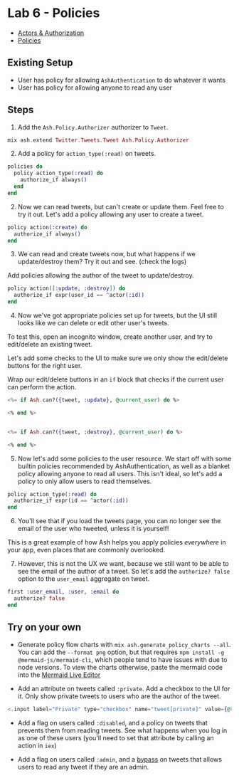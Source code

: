 # Lab 6 - Policies

- [Actors & Authorization](https://hexdocs.pm/ash/actors-and-authorization.html)
- [Policies](https://hexdocs.pm/ash/policies.html)

## Existing Setup

- User has policy for allowing `AshAuthentication` to do whatever it wants
- User has policy for allowing anyone to read any user

## Steps

1. Add the `Ash.Policy.Authorizer` authorizer to `Tweet`.

```elixir
mix ash.extend Twitter.Tweets.Tweet Ash.Policy.Authorizer
```

2. Add a policy for `action_type(:read)` on tweets.

```elixir
policies do
  policy action_type(:read) do
    authorize_if always()
  end
end
```

2. Now we can read tweets, but can't create or update them. Feel free to try it out.
   Let's add a policy allowing any user to create a tweet.

```elixir
policy action(:create) do
  authorize_if always()
end
```

3. We can read and create tweets now, but what happens if we update/destroy them?
   Try it out and see. (check the logs)

Add policies allowing the author of the tweet to update/destroy.

```elixir
policy action([:update, :destroy]) do
  authorize_if expr(user_id == ^actor(:id))
end
```

4. Now we've got appropriate policies set up for tweets, but the UI still looks like we can delete or edit other user's tweets.

To test this, open an incognito window, create another user, and try to edit/delete an existing tweet.

Let's add some checks to the UI to make sure we only show the edit/delete buttons for the right user.

Wrap our edit/delete buttons in an `if` block that checks if the current user can perform the action.

```elixir
<%= if Ash.can?({tweet, :update}, @current_user) do %>

<% end %>


<%= if Ash.can?({tweet, :destroy}, @current_user) do %>

<% end %>
```

5. Now let's add some policies to the user resource. We start off with some builtin policies
   recommended by AshAuthentication, as well as a blanket policy allowing anyone to read all users.
   This isn't ideal, so let's add a policy to only allow users to read themselves.

```elixir
policy action_type(:read) do
  authorize_if expr(id == ^actor(:id))
end
```

6. You'll see that if you load the tweets page, you can no longer see the email of the user who tweeted, unless it is yourself!

This is a great example of how Ash helps you apply policies _everywhere_ in your app, even places that are commonly overlooked.

7. However, this is not the UX we want, because we still want to be able to see the email of the author of a tweet.
   So let's add the `authorize? false` option to the `user_email` aggregate on tweet.

```elixir
first :user_email, :user, :email do
  authorize? false
end
```

## Try on your own

- Generate policy flow charts with `mix ash.generate_policy_charts --all`. You can add the `--format png` option, but that requires `npm install -g @mermaid-js/mermaid-cli`, which people tend to have issues with due to node versions. To view the charts otherwise, paste the mermaid code into the [Mermaid Live Editor](https://mermaid.live/edit)

- Add an attribute on tweets called `:private`. Add a checkbox to the UI for it. Only show private tweets to users who are the author of the tweet.

```elixir
<.input label="Private" type="checkbox" name="tweet[private]" value={@tweet && @tweet.private} />
```

- Add a flag on users called `:disabled`, and a policy on tweets that prevents them from reading tweets. See what happens when you log in as one of these users (you'll need to set that attribute by calling an action in `iex`)

- Add a flag on users called `:admin`, and a [bypass](https://hexdocs.pm/ash/policies.html#bypass-policies) on tweets that allows users to read any tweet if they are an admin.

